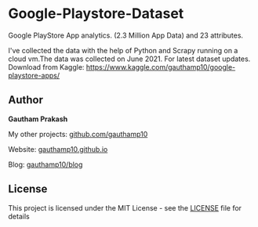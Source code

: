 # Google-Playstore-Dataset
Google PlayStore App analytics. (2.3 Million App Data) and 23 attributes.

I've collected the data with the help of Python and Scrapy running on a cloud vm.The data was collected on June 2021.
For latest dataset updates. Download from Kaggle: https://www.kaggle.com/gauthamp10/google-playstore-apps/

## __Author__

 **Gautham Prakash**
 
  My other projects: [github.com/gauthamp10](https://github.com/gauthamp10)

  Website: [gauthamp10.github.io](https://gauthamp10.github.io)

  Blog: [gauthamp10/blog](https://gauthamp10.github.io/#blog)

## __License__  

This project is licensed under the MIT License - see the [LICENSE](LICENSE) file for details
